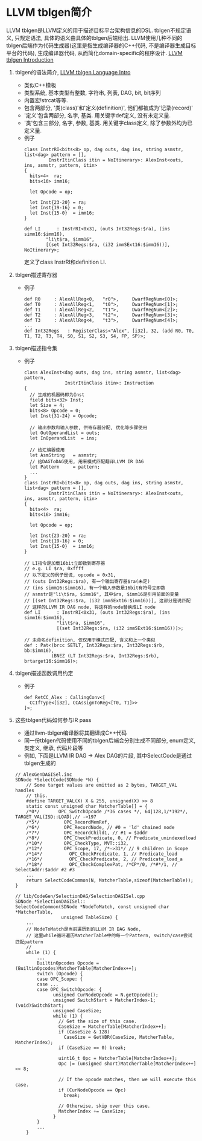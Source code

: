 # LLVM tblgen简介

LLVM tblgen是LLVM定义的用于描述目标平台架构信息的DSL.
tblgen不规定语义, 只规定语法, 具体的语义由具体的tblgen后端给出.
LLVM使用几种不同的tblgen后端作为代码生成器(这里是指生成编译器的C++代码, 不是编译器生成目标平台的代码),
生成编译器代码, 从而简化domain-specific的程序设计. [LLVM tblgen Introduction](http://llvm.org/docs/TableGen/index.html) 

1. tblgen的语法简介, [LLVM tblgen Language Intro](http://llvm.org/docs/TableGen/LangIntro.html)
    - 类似C++模板
    - 类型系统, 基本类型有整数, 字符串, 列表, DAG, bit, bit序列
    - 内置宏!strcat等等.
    - 包含两部分, '类(class)'和'定义(definition)', 他们都被成为'记录(record)'
    - '定义'包含两部分, 名字, 基类. 用关键字def定义, 没有未定义量.
    - '类'包含三部分, 名字, 参数, 基类. 用关键字class定义, 除了参数外均为已定义量.
    - 例子
        ```
        class InstrRI<bits<8> op, dag outs, dag ins, string asmstr, list<dag> pattern = [],
                 InstrItinClass itin = NoItinerary>: AlexInst<outs, ins, asmstr, pattern, itin>
        {
          bits<4>  ra;
          bits<16> imm16;
        
          let Opcode = op;
        
          let Inst{23-20} = ra;
          let Inst{19-16} = 0;
          let Inst{15-0}  = imm16;
        }
        
        def LI      : InstrRI<0x31, (outs Int32Regs:$ra), (ins simm16:$imm16),
                "li\t$ra, $imm16",
                [(set Int32Regs:$ra, (i32 immSExt16:$imm16))], NoItinerary>;
        ```
        定义了class InstrRI和definition LI.

2. tblgen描述寄存器
    - 例子
        ```
        def R0     : AlexAllReg<0,   "r0">,     DwarfRegNum<[0]>;
        def T0     : AlexAllReg<1,   "t0">,     DwarfRegNum<[1]>;
        def T1     : AlexAllReg<2,   "t1">,     DwarfRegNum<[2]>;
        def T2     : AlexAllReg<3,   "t2">,     DwarfRegNum<[3]>;
        def T3     : AlexAllReg<4,   "t3">,     DwarfRegNum<[4]>;
        ...
        def Int32Regs   : RegisterClass<"Alex", [i32], 32, (add R0, T0, T1, T2, T3, T4, S0, S1, S2, S3, S4, FP, SP)>;
        ```
3. tblgen描述指令集
    - 例子
        ```
        class AlexInst<dag outs, dag ins, string asmstr, list<dag> pattern,
                       InstrItinClass itin>: Instruction
        {
          // 生成的机器码即为Inst
          field bits<32> Inst;
          let Size = 4;
          bits<8> Opcode = 0;
          let Inst{31-24} = Opcode;
        
          // 输出参数和输入参数, 供寄存器分配, 优化等步骤使用
          let OutOperandList = outs;
          let InOperandList  = ins;
          
          // 给汇编器使用
          let AsmString   = asmstr;
          // 给DAGToDAG使用, 用来模式匹配翻译LLVM IR DAG
          let Pattern     = pattern;
          ...
        }
        class InstrRI<bits<8> op, dag outs, dag ins, string asmstr, list<dag> pattern = [],
                 InstrItinClass itin = NoItinerary>: AlexInst<outs, ins, asmstr, pattern, itin>
        {
          bits<4>  ra;
          bits<16> imm16;
        
          let Opcode = op;
        
          let Inst{23-20} = ra;
          let Inst{19-16} = 0;
          let Inst{15-0}  = imm16;
        }
        
        // LI指令是加载16bit立即数到寄存器
        // e.g. LI $ra, 0xffff
        // 以下定义的例子是说, opcode = 0x31, 
        // (outs Int32Regs:$ra), 有一个输出寄存器$ra(未定)
        // (ins simm16:$imm16), 有一个输入参数是16bit有符号立即数
        // asmstr是"li\t$ra, $imm16", 其中$ra, $imm16是引用前面的变量
        // [(set Int32Regs:$ra, (i32 immSExt16:$imm16))], 这部分是说匹配
        // 这样的LLVM IR DAG node, 将这样的node替换成LI node
        def LI      : InstrRI<0x31, (outs Int32Regs:$ra), (ins simm16:$imm16),
                    "li\t$ra, $imm16",
                    [(set Int32Regs:$ra, (i32 immSExt16:$imm16))]>;
                    
        // 未命名definition, 仅仅用于模式匹配, 含义和上一个类似
        def : Pat<(brcc SETLT, Int32Regs:$ra, Int32Regs:$rb, bb:$imm16),
                  (BNEZ (LT Int32Regs:$ra, Int32Regs:$rb), brtarget16:$imm16)>;
        ```


4. tblgen描述函数调用约定
    - 例子
        ```
        def RetCC_Alex : CallingConv<[
          CCIfType<[i32], CCAssignToReg<[T0, T1]>>
        ]>;
        ```
5. 这些tblgen代码如何参与IR pass
    - 通过llvm-tblgen编译器将其翻译成C++代码
    - 同一份tblgen代码使用不同的tblgen后端会分别生成不同部分, enum定义, 类定义, 继承, 代码片段等
    - 例如, 下面是LLVM IR DAG -> Alex DAG的片段, 其中SelectCode是通过tblgen生成的
    ```
    // AlexGenDAGISel.inc
    SDNode *SelectCode(SDNode *N) {
        // Some target values are emitted as 2 bytes, TARGET_VAL handles
        // this.
        #define TARGET_VAL(X) X & 255, unsigned(X) >> 8
        static const unsigned char MatcherTable[] = {
        /*0*/       OPC_SwitchOpcode /*36 cases */, 64|128,1/*192*/, TARGET_VAL(ISD::LOAD),// ->197
        /*5*/         OPC_RecordMemRef,
        /*6*/         OPC_RecordNode, // #0 = 'ld' chained node
        /*7*/         OPC_RecordChild1, // #1 = $addr
        /*8*/         OPC_CheckPredicate, 0, // Predicate_unindexedload
        /*10*/        OPC_CheckType, MVT::i32,
        /*12*/        OPC_Scope, 17, /*->31*/ // 9 children in Scope
        /*14*/          OPC_CheckPredicate, 1, // Predicate_load
        /*16*/          OPC_CheckPredicate, 2, // Predicate_load_a
        /*18*/          OPC_CheckComplexPat, /*CP*/0, /*#*/1, // SelectAddr:$addr #2 #3
        ...
        return SelectCodeCommon(N, MatcherTable,sizeof(MatcherTable));
    }
    
    // lib/CodeGen/SelectionDAG/SelectionDAGISel.cpp
    SDNode *SelectionDAGISel::
    SelectCodeCommon(SDNode *NodeToMatch, const unsigned char *MatcherTable,
                     unsigned TableSize) {
        ...
        // NodeToMatch是当前遍历到的LLVM IR DAG Node,
        // 这里while循环遍历MatcherTable中的每一个Pattern, switch/case尝试匹配pattern
        // 
        while (1) {
            ...
            BuiltinOpcodes Opcode = (BuiltinOpcodes)MatcherTable[MatcherIndex++];
            switch (Opcode) {
            case OPC_Scope: {
            case ...
            case OPC_SwitchOpcode: {
                  unsigned CurNodeOpcode = N.getOpcode();
                  unsigned SwitchStart = MatcherIndex-1; (void)SwitchStart;
                  unsigned CaseSize;
                  while (1) {
                    // Get the size of this case.
                    CaseSize = MatcherTable[MatcherIndex++];
                    if (CaseSize & 128)
                      CaseSize = GetVBR(CaseSize, MatcherTable, MatcherIndex);
                    if (CaseSize == 0) break;
            
                    uint16_t Opc = MatcherTable[MatcherIndex++];
                    Opc |= (unsigned short)MatcherTable[MatcherIndex++] << 8;
            
                    // If the opcode matches, then we will execute this case.
                    if (CurNodeOpcode == Opc)
                      break;
            
                    // Otherwise, skip over this case.
                    MatcherIndex += CaseSize;
                  }
            }
            ...
        }
    ```